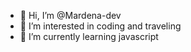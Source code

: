 - 👋 Hi, I’m @Mardena-dev
- 👀 I’m interested in coding and traveling
- 🌱 I’m currently learning javascript


<!---
Mardena-dev/Mardena-dev is a ✨ special ✨ repository because its `README.md` (this file) appears on your GitHub profile.
You can click the Preview link to take a look at your changes.
--->
